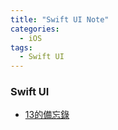 ```yaml
---
title: "Swift UI Note"
categories:
  - iOS
tags:
  - Swift UI
---
```


### Swift UI
- [13的備忘錄](https://twitter.com/ethanhuang13/status/1501505331960348674?s=21)